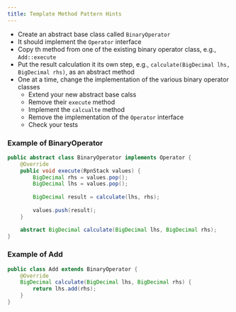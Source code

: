 ```yaml
---
title: Template Method Pattern Hints
---
```


* Create an abstract base class called `BinaryOperator`
* It should implement the `Operator` interface
* Copy th method from one of the existing binary operator class, e.g., `Add::execute`
* Put the result calculation it its own step, e.g., `calculate(BigDecimal lhs, BigDecimal rhs)`, as an abstract method
* One at a time, change the implementation of the various binary operator classes
  * Extend your new abstract base calss
  * Remove their `execute` method
  * Implement the `calcualte` method
  * Remove the implementation of the `Operator` interface
  * Check your tests

### Example of BinaryOperator
```java
public abstract class BinaryOperator implements Operator {
    @Override
    public void execute(RpnStack values) {
        BigDecimal rhs = values.pop();
        BigDecimal lhs = values.pop();
        
        BigDecimal result = calculate(lhs, rhs);
        
        values.push(result);
    }

    abstract BigDecimal calculate(BigDecimal lhs, BigDecimal rhs);
}
```

### Example of Add
```java
public class Add extends BinaryOperator {
    @Override
    BigDecimal calculate(BigDecimal lhs, BigDecimal rhs) {
        return lhs.add(rhs);
    }
}
```
